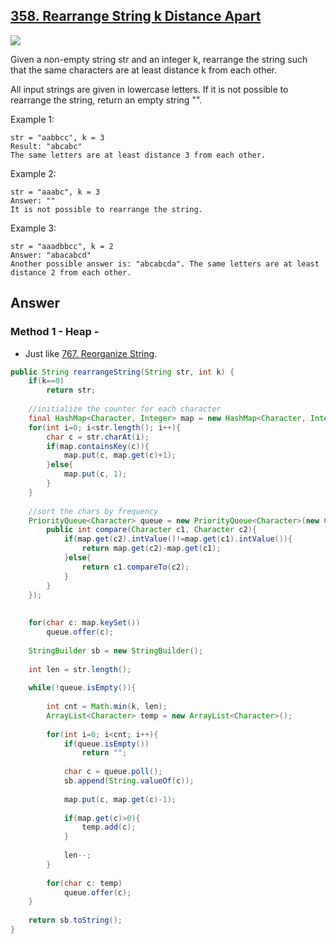 ## [358. Rearrange String k Distance Apart](https://www.cnblogs.com/grandyang/p/5586009.html)

![](https://github.com/weltond/DataStructure/blob/master/hard.PNG)

Given a non-empty string str and an integer k, rearrange the string such that the same characters are at least distance k from each other.

All input strings are given in lowercase letters. If it is not possible to rearrange the string, return an empty string "".

Example 1:

```
str = "aabbcc", k = 3
Result: "abcabc"
The same letters are at least distance 3 from each other.
```

Example 2:

```
str = "aaabc", k = 3 
Answer: ""
It is not possible to rearrange the string.
```

Example 3:

```
str = "aaadbbcc", k = 2
Answer: "abacabcd"
Another possible answer is: "abcabcda". The same letters are at least distance 2 from each other.
```

## Answer
### Method 1 - Heap -

- Just like [767. Reorganize String](https://github.com/weltond/DataStructure/blob/master/LeetCode/heap/767-Reorganize-String.md).

```java
public String rearrangeString(String str, int k) {
    if(k==0)
        return str;
 
    //initialize the counter for each character
    final HashMap<Character, Integer> map = new HashMap<Character, Integer>();
    for(int i=0; i<str.length(); i++){
        char c = str.charAt(i);
        if(map.containsKey(c)){
            map.put(c, map.get(c)+1);
        }else{
            map.put(c, 1);
        }
    }
 
    //sort the chars by frequency
    PriorityQueue<Character> queue = new PriorityQueue<Character>(new Comparator<Character>(){
        public int compare(Character c1, Character c2){
            if(map.get(c2).intValue()!=map.get(c1).intValue()){
                return map.get(c2)-map.get(c1);
            }else{
                return c1.compareTo(c2);
            }
        }
    });
 
 
    for(char c: map.keySet())
        queue.offer(c);
 
    StringBuilder sb = new StringBuilder();
 
    int len = str.length();
 
    while(!queue.isEmpty()){
 
        int cnt = Math.min(k, len);
        ArrayList<Character> temp = new ArrayList<Character>();
 
        for(int i=0; i<cnt; i++){
            if(queue.isEmpty())
                return "";
 
            char c = queue.poll();
            sb.append(String.valueOf(c));
 
            map.put(c, map.get(c)-1);
 
            if(map.get(c)>0){
                temp.add(c);
            }
 
            len--;
        }
 
        for(char c: temp)
            queue.offer(c);
    }
 
    return sb.toString();
}
```
